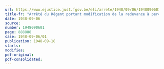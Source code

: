 ```yaml
---
url: https://www.ejustice.just.fgov.be/eli/arrete/1948/09/06/1948090601/justel
title-fr: "Arrêté du Régent portant modification de la redevance à percevoir en matière de certificats d'origine"
date: 1948-09-06
source:
number: 1948090601
page: 888888
case: 1948-09-06/01
publication: 1948-09-18
starts:
modifies:
pdf-original:
pdf-consolidated:
---
```


